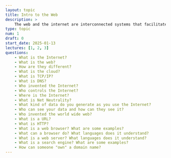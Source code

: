 ```yaml
---
layout: topic
title: Intro to the Web
description: > 
    The web and the internet are interconnected systems that facilitate the exchange of data across computers worldwide. Web browsers communicate with servers using the HTTP/HTTPS protocol to fetch and display content, while the internet provides the infrastructure for this communication. Understanding IP addresses, DNS, and how websites are hosted provides a foundation for developing web applications.
type: topic
num: 1
draft: 0
start_date: 2025-01-13
lectures: [1, 2, 3]
questions:
    - What is the Internet?
    - What is the web?
    - How are they different?
    - What is the cloud?
    - What is TCP/IP?
    - What is DNS?
    - Who invented the Internet?
    - Who controls the Internet?
    - Where is the Internet?
    - What is Net Neutrality?
    - What kind of data do you generate as you use the Internet?
    - Who can see your data and how can they see it?
    - Who invented the world wide web?
    - What is a URL?
    - What is HTTP?
    - What is a web browser? What are some examples?
    - What can a browser do? What languages does it understand?
    - What is a web server? What languages does it understand?
    - What is a search engine? What are some examples?
    - How can someone "own" a domain name?
---
```

